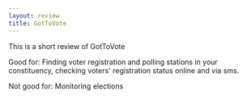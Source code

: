 ```yaml
---
layout: review
title: GotToVote
---
```


This is a short review of GotToVote

Good for: Finding voter registration and polling stations in your constituency, checking voters' registration status online and via sms.

Not good for: Monitoring elections
